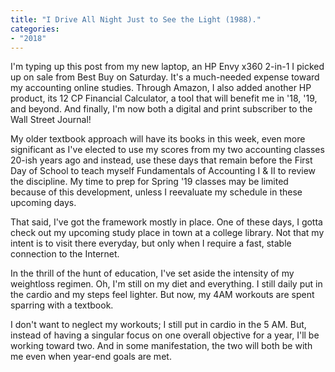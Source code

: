 ```yaml
---
title: "I Drive All Night Just to See the Light (1988)."
categories:
- "2018"
---
```


I'm typing up this post from my new laptop, an HP Envy x360 2-in-1 I picked up on sale from Best Buy on Saturday. It's a much-needed expense toward my accounting online studies. Through Amazon, I also added another HP product, its 12 CP Financial Calculator, a tool that will benefit me in '18, '19, and beyond. And finally, I'm now both a digital and print subscriber to the Wall Street Journal!

My older textbook approach will have its books in this week, even more significant as I've elected to use my scores from my two accounting classes 20-ish years ago and instead, use these days that remain before the First Day of School to teach myself Fundamentals of Accounting I & II to review the discipline. My time to prep for Spring '19 classes may be limited because of this development, unless I reevaluate my schedule in these upcoming days.

That said, I've got the framework mostly in place. One of these days, I gotta check out my upcoming study place in town at a college library. Not that my intent is to visit there everyday, but only when I require a fast, stable connection to the Internet.

In the thrill of the hunt of education, I've set aside the intensity of my weightloss regimen. Oh, I'm still on my diet and everything. I still daily put in the cardio and my steps feel lighter. But now, my 4AM workouts are spent sparring with a textbook.

I don't want to neglect my workouts; I still put in cardio in the 5 AM. But, instead of having a singular focus on one overall objective for a year, I'll be working toward two. And in some manifestation, the two will both be with me even when year-end goals are met.